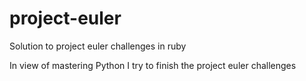# project-euler
Solution to project euler challenges in ruby

In view of mastering Python I try to finish the project euler challenges
